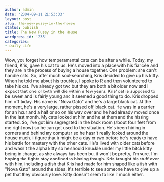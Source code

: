 ```yaml
---
author: admin
date: '2004-09-11 21:53:33'
layout: post
slug: the-new-pussy-in-the-house
status: publish
title: The New Pussy in the House
wordpress_id: '235'
categories:
- Daily Life
---
```


Wow, you forget how temperamental cats can be after a while. Today, my
friend, Kris, gave his cat to us. He's moved into a place with his
fiancée and they are in the process of buying a house together. One
problem: she can't handle cats. So, after much soul-searching, Kris
decided to give up his kitty. When he told me about his troubles, I
spoke to R and then volunteered to take his cat. I've already got two
but they are both a bit older now and I expect that one or both will die
within a few years. Kris' cat is supposed to be sweet and is fairly
young and it seemed a good thing to do. Kris dropped him off today. His
name is "Nova Gato" and he's a large black cat. At the moment, he's a
very large, rather pissed off, black cat. He was in a carrier for an
hour and a half or so on his way over and he had already moved once in
the last month. My cats looked at him and he at them and the hissing
started. So, I've got him segregated in the back room (about four feet
from me right now) so he can get used to the situation. He's been hiding
in corners and behind my computer so he hasn't really looked around the
house much. I figure that it might be a day or two before he's ready to
have his battle for mastery with the other cats. He's lived with older
cats before and wasn't the alpha kitty so he should knuckle under my
little bitch kitty being in charge, as she always has been but it won't
be pretty, I'm sure. I'm hoping the fights stay confined to hissing
though. Kris brought his stuff over with him, including a dish that Kris
had made for him shaped like a fish with "Nova Gato" around the sides.
It's terrible to see someone have to give up a pet that they obviously
love. Kitty doesn't seem to like it much either.
